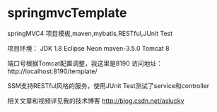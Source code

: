 # springmvcTemplate
springMVC4 项目模板,maven,mybatis,RESTful,JUnit Test

项目环境：
JDK 1.8
Eclipse Neon
maven-3.5.0
Tomcat 8

端口号根据Tomcat配置调整，我这里是8190
访问地址：http://localhost:8190/template/

SSM支持RESTful风格的服务，使用JUnit Test测试了service和controller

相关文章和视频详见我的技术博客
http://blog.csdn.net/aslucky